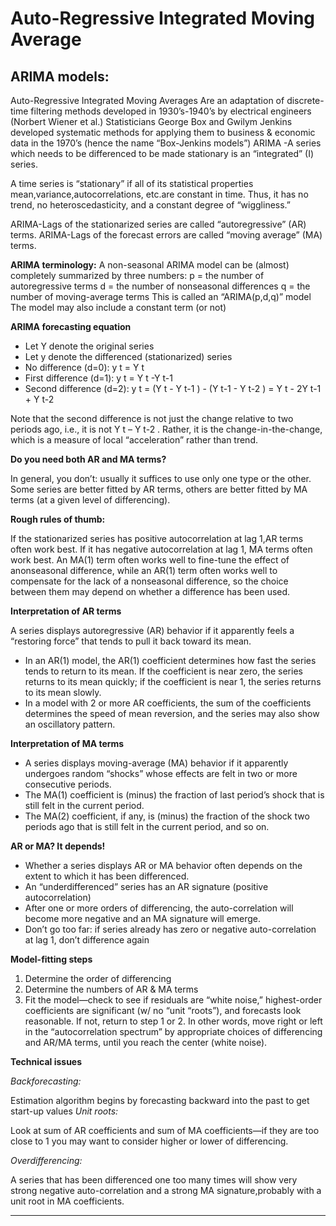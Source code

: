 # Auto-Regressive Integrated Moving Average

##   ARIMA models: 
Auto-Regressive Integrated Moving Averages 
Are an adaptation of discrete-time filtering methods developed in 1930’s-1940’s by electrical engineers (Norbert Wiener et al.) 
Statisticians George Box and Gwilym Jenkins developed systematic methods for applying them to business & economic data in the 1970’s (hence the name “Box-Jenkins models”)
ARIMA -A series which needs to be differenced to be made stationary is an “integrated” (I) series.

 A time series is “stationary” if all of its statistical properties mean,variance,autocorrelations, etc.are constant in time. Thus, it has no trend, no heteroscedasticity, and a constant degree of “wiggliness.”


 ARIMA-Lags of the stationarized series are called “autoregressive” (AR) terms.
ARIMA-Lags of the forecast errors are called “moving average” (MA) terms.

**ARIMA terminology:**
A non-seasonal ARIMA model can be (almost) completely summarized by three numbers:
p = the number of autoregressive terms
d = the number of nonseasonal differences
q = the number of moving-average terms
This is called an “ARIMA(p,d,q)” model
The model may also include a constant term (or not)

**ARIMA forecasting equation**
* Let Y denote the original series
* Let y denote the differenced (stationarized) series
* No difference (d=0): y t = Y t
* First difference (d=1): y t = Y t -Y t-1
* Second difference (d=2):
 y t = (Y t - Y t-1 ) - (Y t-1 - Y t-2 )
     = Y t - 2Y t-1 + Y t-2

Note that the second difference is not just the change relative to two
periods ago, i.e., it is not Y t – Y t-2 . Rather, it is the change-in-the-change,
which is a measure of local “acceleration” rather than trend.


**Do you need both AR and MA terms?**

In general, you don’t: usually it suffices to use only one type or the other.
Some series are better fitted by AR terms, others are better fitted by MA terms (at a given level of differencing).

**Rough rules of thumb:**

If the stationarized series has positive autocorrelation at lag 1,AR terms often work best. If it has negative 
 autocorrelation at lag 1,
 MA terms often work best.
An MA(1) term often works well to fine-tune the effect of anonseasonal difference, while an AR(1) term often 
 works well to compensate for the lack of a nonseasonal difference, so the choice between them may depend on 
 whether a difference has been used.

**Interpretation of AR terms**

A series displays autoregressive (AR) behavior if it apparently feels a “restoring force” that tends to pull it back toward its mean.
* In an AR(1) model, the AR(1) coefficient determines how fast the series tends to return to its mean. If the 
 coefficient is near zero, the series returns to its mean quickly; if the coefficient is near 1, the series 
 returns to its mean slowly.
* In a model with 2 or more AR coefficients, the sum of the coefficients determines the speed of mean reversion, 
 and the series may also show an oscillatory pattern.

**Interpretation of MA terms**

* A series displays moving-average (MA) behavior if it apparently undergoes random “shocks” whose effects are felt in two or more consecutive periods.
* The MA(1) coefficient is (minus) the fraction of last period’s shock that is still felt in the current period.
* The MA(2) coefficient, if any, is (minus) the fraction of the shock two periods ago that is still felt in the current period, and so on.

**AR or MA? It depends!**

* Whether a series displays AR or MA behavior often depends on the extent to which it has been differenced.
* An “underdifferenced” series has an AR signature (positive autocorrelation)
* After one or more orders of differencing, the auto-correlation will become more negative and an MA signature will emerge.
* Don’t go too far: if series already has zero or negative auto-correlation at lag 1, don’t difference again


**Model-fitting steps**

1. Determine the order of differencing
2. Determine the numbers of AR & MA terms
3. Fit the model—check to see if residuals are
“white noise,” highest-order coefficients are
significant (w/ no “unit “roots”), and forecasts
look reasonable. If not, return to step 1 or 2.
In other words, move right or left in the “autocorrelation
spectrum” by appropriate choices of differencing and
AR/MA terms, until you reach the center (white noise).


**Technical issues**

_Backforecasting:_

Estimation algorithm begins by forecasting backward into the past to get start-up values
_Unit roots:_

Look at sum of AR coefficients and sum of MA coefficients—if they are too close to 1 you may want to consider higher or lower of differencing.

_Overdifferencing:_

A series that has been differenced one too many times will show very strong negative auto-correlation and a strong MA signature,probably with a unit root in MA coefficients.


***
